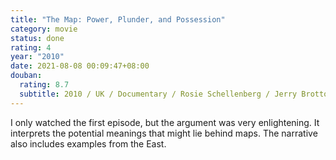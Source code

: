 ```yaml
---
title: "The Map: Power, Plunder, and Possession"
category: movie
status: done
rating: 4
year: "2010"
date: 2021-08-08 00:09:47+08:00
douban:
  rating: 8.7
  subtitle: 2010 / UK / Documentary / Rosie Schellenberg / Jerry Brotton
---
```


I only watched the first episode, but the argument was very enlightening. It interprets the potential meanings that might lie behind maps. The narrative also includes examples from the East.
